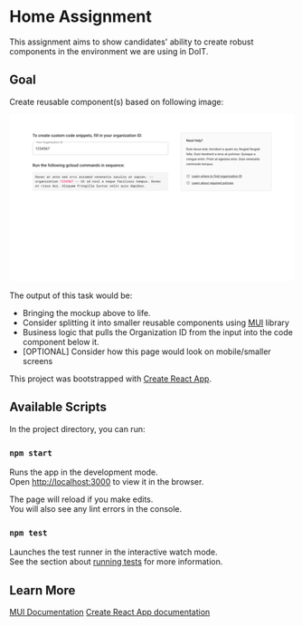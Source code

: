 # Home Assignment

This assignment aims to show candidates' ability to create robust components in the environment we are using in DoIT.

## Goal
Create reusable component(s) based on following image:

![task](/task-mockup.png)

The output of this task would be:

- Bringing the mockup above to life. 
- Consider splitting it into smaller reusable components using [MUI](https://mui.com) library
- Business logic that pulls the Organization ID from the input into the code component below it.
- [OPTIONAL] Consider how this page would look on mobile/smaller screens

This project was bootstrapped with [Create React App](https://github.com/facebook/create-react-app).

## Available Scripts

In the project directory, you can run:

### `npm start`

Runs the app in the development mode.\
Open [http://localhost:3000](http://localhost:3000) to view it in the browser.

The page will reload if you make edits.\
You will also see any lint errors in the console.

### `npm test`

Launches the test runner in the interactive watch mode.\
See the section about [running tests](https://facebook.github.io/create-react-app/docs/running-tests) for more information.


## Learn More

[MUI Documentation](https://mui.com/material-ui/getting-started/usage/)
[Create React App documentation](https://facebook.github.io/create-react-app/docs/getting-started)

